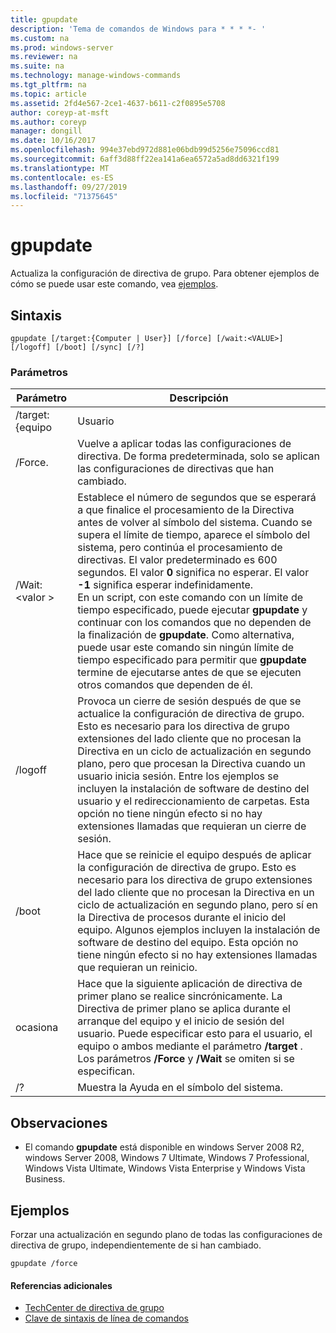 ```yaml
---
title: gpupdate
description: 'Tema de comandos de Windows para * * * *- '
ms.custom: na
ms.prod: windows-server
ms.reviewer: na
ms.suite: na
ms.technology: manage-windows-commands
ms.tgt_pltfrm: na
ms.topic: article
ms.assetid: 2fd4e567-2ce1-4637-b611-c2f0895e5708
author: coreyp-at-msft
ms.author: coreyp
manager: dongill
ms.date: 10/16/2017
ms.openlocfilehash: 994e37ebd972d881e06bdb99d5256e75096ccd81
ms.sourcegitcommit: 6aff3d88ff22ea141a6ea6572a5ad8dd6321f199
ms.translationtype: MT
ms.contentlocale: es-ES
ms.lasthandoff: 09/27/2019
ms.locfileid: "71375645"
---
```

# <a name="gpupdate"></a>gpupdate

Actualiza la configuración de directiva de grupo. Para obtener ejemplos de cómo se puede usar este comando, vea [ejemplos](#examples).

## <a name="syntax"></a>Sintaxis

```
gpupdate [/target:{Computer | User}] [/force] [/wait:<VALUE>] [/logoff] [/boot] [/sync] [/?]
```

### <a name="parameters"></a>Parámetros

|     Parámetro     |                                                                                                                                                                                                                                                                                                                             Descripción                                                                                                                                                                                                                                                                                                                             |
|-------------------|---------------------------------------------------------------------------------------------------------------------------------------------------------------------------------------------------------------------------------------------------------------------------------------------------------------------------------------------------------------------------------------------------------------------------------------------------------------------------------------------------------------------------------------------------------------------------------------------------------------------------------------------------------------------|
| /target: {equipo |                                                                                                                                                                                                                                                                                                                                Usuario                                                                                                                                                                                                                                                                                                                                |
|      /Force.       |                                                                                                                                                                                                                                                                                   Vuelve a aplicar todas las configuraciones de directiva. De forma predeterminada, solo se aplican las configuraciones de directivas que han cambiado.                                                                                                                                                                                                                                                                                    |
|  /Wait:\<valor >   | Establece el número de segundos que se esperará a que finalice el procesamiento de la Directiva antes de volver al símbolo del sistema. Cuando se supera el límite de tiempo, aparece el símbolo del sistema, pero continúa el procesamiento de directivas. El valor predeterminado es 600 segundos. El valor **0** significa no esperar. El valor **-1** significa esperar indefinidamente.</br>En un script, con este comando con un límite de tiempo especificado, puede ejecutar **gpupdate** y continuar con los comandos que no dependen de la finalización de **gpupdate**. Como alternativa, puede usar este comando sin ningún límite de tiempo especificado para permitir que **gpupdate** termine de ejecutarse antes de que se ejecuten otros comandos que dependen de él. |
|      /logoff      |                                                                                                                                   Provoca un cierre de sesión después de que se actualice la configuración de directiva de grupo. Esto es necesario para los directiva de grupo extensiones del lado cliente que no procesan la Directiva en un ciclo de actualización en segundo plano, pero que procesan la Directiva cuando un usuario inicia sesión. Entre los ejemplos se incluyen la instalación de software de destino del usuario y el redireccionamiento de carpetas. Esta opción no tiene ningún efecto si no hay extensiones llamadas que requieran un cierre de sesión.                                                                                                                                    |
|       /boot       |                                                                                                                                       Hace que se reinicie el equipo después de aplicar la configuración de directiva de grupo. Esto es necesario para los directiva de grupo extensiones del lado cliente que no procesan la Directiva en un ciclo de actualización en segundo plano, pero sí en la Directiva de procesos durante el inicio del equipo. Algunos ejemplos incluyen la instalación de software de destino del equipo. Esta opción no tiene ningún efecto si no hay extensiones llamadas que requieran un reinicio.                                                                                                                                        |
|       ocasiona       |                                                                                                                                                                              Hace que la siguiente aplicación de directiva de primer plano se realice sincrónicamente. La Directiva de primer plano se aplica durante el arranque del equipo y el inicio de sesión del usuario. Puede especificar esto para el usuario, el equipo o ambos mediante el parámetro **/target** . Los parámetros **/Force** y **/Wait** se omiten si se especifican.                                                                                                                                                                               |
|        /?         |                                                                                                                                                                                                                                                                                                                Muestra la Ayuda en el símbolo del sistema.                                                                                                                                                                                                                                                                                                                 |

## <a name="remarks"></a>Observaciones

-   El comando **gpupdate** está disponible en windows Server 2008 R2, windows Server 2008, Windows 7 Ultimate, Windows 7 Professional, Windows Vista Ultimate, Windows Vista Enterprise y Windows Vista Business.

## <a name="examples"></a>Ejemplos

Forzar una actualización en segundo plano de todas las configuraciones de directiva de grupo, independientemente de si han cambiado.

```
gpupdate /force
```

#### <a name="additional-references"></a>Referencias adicionales

-   [TechCenter de directiva de grupo](https://go.microsoft.com/fwlink/?LinkID=145531)
-   [Clave de sintaxis de línea de comandos](command-line-syntax-key.md)